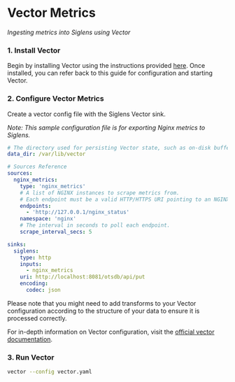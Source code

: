 # Vector Metrics

_Ingesting metrics into Siglens using Vector_

### 1. Install Vector

Begin by installing Vector using the instructions provided [here](../log-ingestion/vector.md#1-installation). Once installed, you can refer back to this guide for configuration and starting Vector.

### 2. Configure Vector Metrics

Create a vector config file with the Siglens Vector sink.

_Note: This sample configuration file is for exporting Nginx metrics to Siglens._

```yml title="vector.yaml"
# The directory used for persisting Vector state, such as on-disk buffers, file checkpoints, and more. Please make sure the Vector project has write permissions to this directory.
data_dir: /var/lib/vector

# Sources Reference
sources:
  nginx_metrics:
    type: 'nginx_metrics'
    # A list of NGINX instances to scrape metrics from.
    # Each endpoint must be a valid HTTP/HTTPS URI pointing to an NGINX instance that has the ngx_http_stub_status_module module enabled.
    endpoints:
      - 'http://127.0.0.1/nginx_status'
    namespace: 'nginx'
    # The interval in seconds to poll each endpoint.
    scrape_interval_secs: 5

sinks:
  siglens:
    type: http
    inputs:
      - nginx_metrics
    uri: http://localhost:8081/otsdb/api/put
    encoding:
      codec: json
```

Please note that you might need to add transforms to your Vector configuration according to the structure of your data to ensure it is processed correctly.

For in-depth information on Vector configuration, visit the [official vector documentation](https://vector.dev/docs/reference/configuration/).


### 3. Run Vector

```bash
vector --config vector.yaml
```
